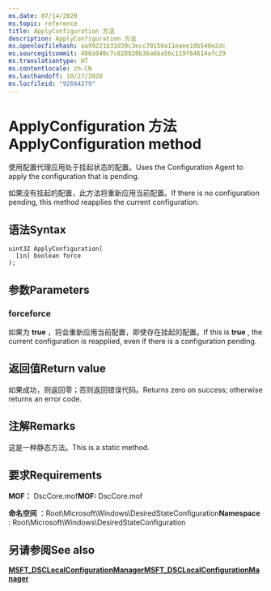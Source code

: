 ```yaml
---
ms.date: 07/14/2020
ms.topic: reference
title: ApplyConfiguration 方法
description: ApplyConfiguration 方法
ms.openlocfilehash: aa99221b33d39c3ecc70156a11eaee10b540e2dc
ms.sourcegitcommit: 488a940c7c828820b36a6ba56c119f64614afc29
ms.translationtype: HT
ms.contentlocale: zh-CN
ms.lasthandoff: 10/27/2020
ms.locfileid: "92664279"
---
```

# <a name="applyconfiguration-method"></a><span data-ttu-id="67796-103">ApplyConfiguration 方法</span><span class="sxs-lookup"><span data-stu-id="67796-103">ApplyConfiguration method</span></span>

<span data-ttu-id="67796-104">使用配置代理应用处于挂起状态的配置。</span><span class="sxs-lookup"><span data-stu-id="67796-104">Uses the Configuration Agent to apply the configuration that is pending.</span></span>

<span data-ttu-id="67796-105">如果没有挂起的配置，此方法将重新应用当前配置。</span><span class="sxs-lookup"><span data-stu-id="67796-105">If there is no configuration pending, this method reapplies the current configuration.</span></span>

## <a name="syntax"></a><span data-ttu-id="67796-106">语法</span><span class="sxs-lookup"><span data-stu-id="67796-106">Syntax</span></span>

```mof
uint32 ApplyConfiguration(
  [in] boolean force
);
```

## <a name="parameters"></a><span data-ttu-id="67796-107">参数</span><span class="sxs-lookup"><span data-stu-id="67796-107">Parameters</span></span>

### <a name="force"></a><span data-ttu-id="67796-108">force</span><span class="sxs-lookup"><span data-stu-id="67796-108">force</span></span>

<span data-ttu-id="67796-109">如果为 **true** ，将会重新应用当前配置，即使存在挂起的配置。</span><span class="sxs-lookup"><span data-stu-id="67796-109">If this is **true** , the current configuration is reapplied, even if there is a configuration pending.</span></span>

## <a name="return-value"></a><span data-ttu-id="67796-110">返回值</span><span class="sxs-lookup"><span data-stu-id="67796-110">Return value</span></span>

<span data-ttu-id="67796-111">如果成功，则返回零；否则返回错误代码。</span><span class="sxs-lookup"><span data-stu-id="67796-111">Returns zero on success; otherwise returns an error code.</span></span>

## <a name="remarks"></a><span data-ttu-id="67796-112">注解</span><span class="sxs-lookup"><span data-stu-id="67796-112">Remarks</span></span>

<span data-ttu-id="67796-113">这是一种静态方法。</span><span class="sxs-lookup"><span data-stu-id="67796-113">This is a static method.</span></span>

## <a name="requirements"></a><span data-ttu-id="67796-114">要求</span><span class="sxs-lookup"><span data-stu-id="67796-114">Requirements</span></span>

<span data-ttu-id="67796-115">**MOF：** DscCore.mof</span><span class="sxs-lookup"><span data-stu-id="67796-115">**MOF:** DscCore.mof</span></span>

<span data-ttu-id="67796-116">**命名空间** ：Root\Microsoft\Windows\DesiredStateConfiguration</span><span class="sxs-lookup"><span data-stu-id="67796-116">**Namespace** : Root\Microsoft\Windows\DesiredStateConfiguration</span></span>

## <a name="see-also"></a><span data-ttu-id="67796-117">另请参阅</span><span class="sxs-lookup"><span data-stu-id="67796-117">See also</span></span>

[<span data-ttu-id="67796-118">**MSFT_DSCLocalConfigurationManager**</span><span class="sxs-lookup"><span data-stu-id="67796-118">**MSFT_DSCLocalConfigurationManager**</span></span>](msft-dsclocalconfigurationmanager.md)
